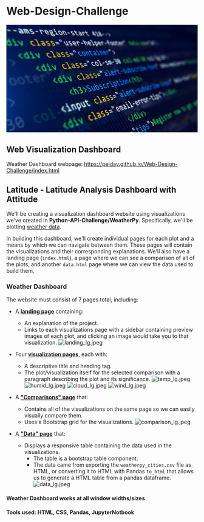 # Web-Design-Challenge 

![HTML_scaled.jpeg](https://github.com/PeiDay/Web-Design-Challenge/blob/main/Resources/assets/HTML_scaled.jpeg)

## Web Visualization Dashboard

Weather Dashboard webpage: https://peiday.github.io/Web-Design-Challenge/index.html

## Latitude - Latitude Analysis Dashboard with Attitude

We'll be creating a visualization dashboard website using visualizations we've created in **Python-API-Challenge/WeatherPy**.  Specifically, we'll be plotting [weather data](Resources/weatherpy_cities.csv).

In building this dashboard, we'll create individual pages for each plot and a means by which we can navigate between them. These pages will contain the visualizations and their corresponding explanations. We'll also have a landing page (`index.html`), a page where we can see a comparison of all of the plots, and another `data.html` page where we can view the data used to build them.

### Weather Dashboard

The website must consist of 7 pages total, including:

* A **[landing page](#Visualizations/pages/landing_lg)** containing:
  * An explanation of the project.
  * Links to each visualizations page with a sidebar containing preview images of each plot, and clicking an image would take you to that visualization.
![landing_lg.jpeg](https://github.com/PeiDay/Web-Design-Challenge/blob/main/Visualizations/pages/landing_lg.jpeg)

* Four **[visualization pages](#Visualizations/pages)**, each with:
  * A descriptive title and heading tag.
  * The plot/visualization itself for the selected comparison with a paragraph describing the plot and its significance.
![temp_lg.jpeg](https://github.com/PeiDay/Web-Design-Challenge/blob/main/Visualizations/pages/temp_lg.jpeg)
![humid_lg.jpeg](https://github.com/PeiDay/Web-Design-Challenge/blob/main/Visualizations/pages/humid_lg.jpeg)
![cloud_lg.jpeg](https://github.com/PeiDay/Web-Design-Challenge/blob/main/Visualizations/pages/cloud_lg.jpeg)
![wind_lg.jpeg](https://github.com/PeiDay/Web-Design-Challenge/blob/main/Visualizations/pages/wind_lg.jpeg)

* A **["Comparisons" page](#Visualizations/pages/comparison_lg)** that:
  * Contains all of the visualizations on the same page so we can easily visually compare them.
  * Uses a Bootstrap grid for the visualizations.
![comparison_lg.jpeg](https://github.com/PeiDay/Web-Design-Challenge/blob/main/Visualizations/pages/comparison_lg.jpeg)

* A **["Data" page](#Visualizations/pages/data_lg)** that:
  * Displays a responsive table containing the data used in the visualizations.
    * The table is a bootstrap table component.
    * The data came from exporting the `weatherpy_cities.csv` file as HTML, or converting it to HTML with Pandas `to_html` that allows us to generate a HTML table from a pandas dataframe. 
![data_lg.jpeg](https://github.com/PeiDay/Web-Design-Challenge/blob/main/Visualizations/pages/data_lg.jpeg)

#### Weather Dashboard works at all window widths/sizes

#### Tools used: HTML, CSS, Pandas, JupyterNotbook